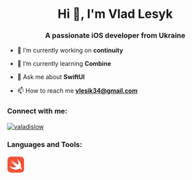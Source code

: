 <h1 align="center">Hi 👋, I'm Vlad Lesyk</h1>
<h3 align="center">A passionate iOS developer from Ukraine</h3>

- 🔭 I’m currently working on **continuity**

- 🌱 I’m currently learning **Combine**

- 💬 Ask me about **SwiftUI**

- 📫 How to reach me **vlesik34@gmail.com**

<h3 align="left">Connect with me:</h3>
<p align="left">
<a href="https://instagram.com/valadislow" target="blank"><img align="center" src="https://raw.githubusercontent.com/rahuldkjain/github-profile-readme-generator/master/src/images/icons/Social/instagram.svg" alt="valadislow" height="30" width="40" /></a>
</p>

<h3 align="left">Languages and Tools:</h3>
<p align="left"> <a href="https://developer.apple.com/swift/" target="_blank" rel="noreferrer"> <img src="https://raw.githubusercontent.com/devicons/devicon/master/icons/swift/swift-original.svg" alt="swift" width="40" height="40"/> </a> </p>
